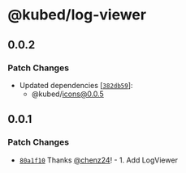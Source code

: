 # @kubed/log-viewer

## 0.0.2

### Patch Changes

- Updated dependencies [[`382db59`](https://github.com/kubesphere/kube-design/commit/382db5997b4d93e02c56687ce6f8aa7686b05953)]:
  - @kubed/icons@0.0.5

## 0.0.1

### Patch Changes

- [`80a1f10`](https://github.com/kubesphere/kube-design/commit/80a1f10a7d1faf95fe6e4fbbf857fccac19bb22f) Thanks [@chenz24](https://github.com/chenz24)! - 1. Add LogViewer
